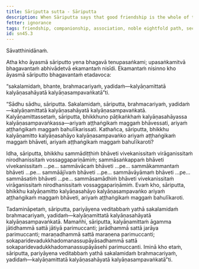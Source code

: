 ```yaml
---
title: Sāriputta sutta - Sāriputta
description: When Sāriputta says that good friendship is the whole of the spiritual life, the Buddha agrees, explaining that good friendship is the basis for the development of the Noble Eightfold Path.
fetter: ignorance
tags: friendship, companionship, association, noble eightfold path, seclusion, dispassion, cessation, relinquishment, sn, sn45-56, sn45
id: sn45.3
---
```


Sāvatthinidānaṁ.

Atha kho āyasmā sāriputto yena bhagavā tenupasaṅkami; upasaṅkamitvā bhagavantaṁ abhivādetvā ekamantaṁ nisīdi. Ekamantaṁ nisinno kho āyasmā sāriputto bhagavantaṁ etadavoca:

“sakalamidaṁ, bhante, brahmacariyaṁ, yadidaṁ—kalyāṇamittatā kalyāṇasahāyatā kalyāṇasampavaṅkatā”ti.

“Sādhu sādhu, sāriputta. Sakalamidaṁ, sāriputta, brahmacariyaṁ, yadidaṁ—kalyāṇamittatā kalyāṇasahāyatā kalyāṇasampavaṅkatā. Kalyāṇamittassetaṁ, sāriputta, bhikkhuno pāṭikaṅkhaṁ kalyāṇasahāyassa kalyāṇasampavaṅkassa—ariyaṁ aṭṭhaṅgikaṁ maggaṁ bhāvessati, ariyaṁ aṭṭhaṅgikaṁ maggaṁ bahulīkarissati. Kathañca, sāriputta, bhikkhu kalyāṇamitto kalyāṇasahāyo kalyāṇasampavaṅko ariyaṁ aṭṭhaṅgikaṁ maggaṁ bhāveti, ariyaṁ aṭṭhaṅgikaṁ maggaṁ bahulīkaroti?

Idha, sāriputta, bhikkhu sammādiṭṭhiṁ bhāveti vivekanissitaṁ virāganissitaṁ nirodhanissitaṁ vossaggapariṇāmiṁ; sammāsaṅkappaṁ bhāveti vivekanissitaṁ …pe… sammāvācaṁ bhāveti …pe… sammākammantaṁ bhāveti …pe… sammāājīvaṁ bhāveti …pe… sammāvāyāmaṁ bhāveti …pe… sammāsatiṁ bhāveti …pe… sammāsamādhiṁ bhāveti vivekanissitaṁ virāganissitaṁ nirodhanissitaṁ vossaggapariṇāmiṁ. Evaṁ kho, sāriputta, bhikkhu kalyāṇamitto kalyāṇasahāyo kalyāṇasampavaṅko ariyaṁ aṭṭhaṅgikaṁ maggaṁ bhāveti, ariyaṁ aṭṭhaṅgikaṁ maggaṁ bahulīkaroti.

Tadamināpetaṁ, sāriputta, pariyāyena veditabbaṁ yathā sakalamidaṁ brahmacariyaṁ, yadidaṁ—kalyāṇamittatā kalyāṇasahāyatā kalyāṇasampavaṅkatā. Mamañhi, sāriputta, kalyāṇamittaṁ āgamma jātidhammā sattā jātiyā parimuccanti; jarādhammā sattā jarāya parimuccanti; maraṇadhammā sattā maraṇena parimuccanti; sokaparidevadukkhadomanassupāyāsadhammā sattā sokaparidevadukkhadomanassupāyāsehi parimuccanti. Iminā kho etaṁ, sāriputta, pariyāyena veditabbaṁ yathā sakalamidaṁ brahmacariyaṁ, yadidaṁ—kalyāṇamittatā kalyāṇasahāyatā kalyāṇasampavaṅkatā”ti.
